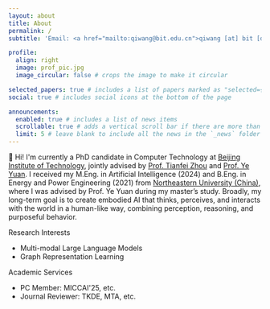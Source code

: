 ```yaml
---
layout: about
title: About
permalink: /
subtitle: 'Email: <a href="mailto:qiwang@bit.edu.cn">qiwang [at] bit [dot] edu [dot] cn</a>'

profile:
  align: right
  image: prof_pic.jpg
  image_circular: false # crops the image to make it circular

selected_papers: true # includes a list of papers marked as "selected={true}"
social: true # includes social icons at the bottom of the page

announcements:
  enabled: true # includes a list of news items
  scrollable: true # adds a vertical scroll bar if there are more than 3 news items
  limit: 5 # leave blank to include all the news in the `_news` folder
---
```


👋 Hi! I'm currently a PhD candidate in Computer Technology at [Beijing Institute of Technology](https://www.bit.edu.cn/), jointly advised by [Prof. Tianfei Zhou](https://www.tfzhou.com/) and [Prof. Ye Yuan](https://dblp.uni-trier.de/pid/33/6315-1.html). I received my M.Eng. in Artificial Intelligence (2024) and B.Eng. in Energy and Power Engineering (2021) from [Northeastern University (China)](https://neu.edu.cn/), where I was advised by Prof. Ye Yuan during my master’s study. Broadly, my long-term goal is to create embodied AI that thinks, perceives, and interacts with the world in a human-like way, combining perception, reasoning, and purposeful behavior.

Research Interests
+ Multi-modal Large Language Models
+ Graph Representation Learning

Academic Services
+ PC Member: MICCAI'25, etc.
+ Journal Reviewer: TKDE, MTA, etc.
